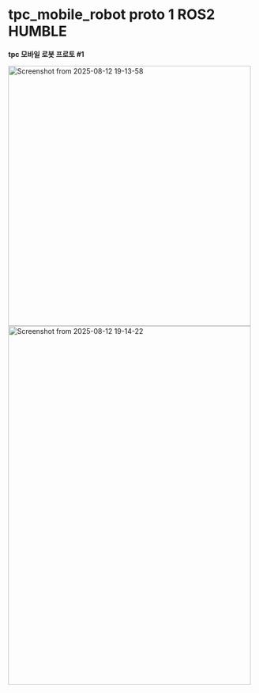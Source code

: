 # tpc_mobile_robot proto 1 ROS2 HUMBLE

<strong>tpc 모바일 로봇 프로토 #1</strong>



<img width="491" height="526" alt="Screenshot from 2025-08-12 19-13-58" src="https://github.com/user-attachments/assets/89156e0a-95ba-413e-b4bc-aa032b59abe3" />      <img width="491" height="726" alt="Screenshot from 2025-08-12 19-14-22" src="https://github.com/user-attachments/assets/cdbcb9a6-e245-47cf-85f0-f2a9cbe49835" />
